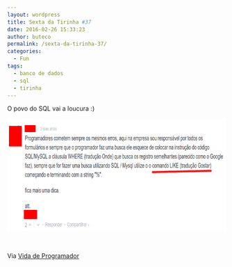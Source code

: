 ```yaml
---
layout: wordpress
title: Sexta da Tirinha #37
date: 2016-02-26 15:33:23
author: buteco
permalink: /sexta-da-tirinha-37/
categories:
  - Fun
tags:
  - banco de dados
  - sql
  - tirinha
---
```


O povo do SQL vai a loucura :)

<a href="/assets/wp-content/uploads/2016/02/12794396_1059928100694481_8138395766285050007_n.png" rel="attachment wp-att-4861"><img class="alignnone size-full wp-image-4861" src="/assets/wp-content/uploads/2016/02/12794396_1059928100694481_8138395766285050007_n.png" alt="12794396_1059928100694481_8138395766285050007_n" width="816" height="260" /></a>

&nbsp;

Via <a href="http://vidadeprogramador.com.br/2016/02/23/ninguem-no-filtro/#comment-2531156576" target="_blank">Vida de Programador</a>